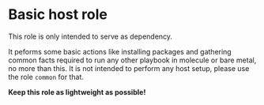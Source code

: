 # Basic host role

This role is only intended to serve as dependency.

It peforms some basic actions like installing packages and gathering common
facts required to run any other playbook in molecule or bare metal, no more than
this. It is not intended to perform any host setup, please use the role `common`
for that.

**Keep this role as lightweight as possible!**
